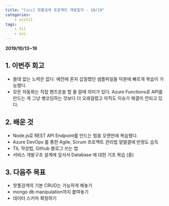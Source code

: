 ```yaml
---
title: "[scc] 핫플검색 프로젝트 개발일지 - 10/19"
categories: 
    - scctil
tags:
    - til
    - scc
---
```


**2019/10/13~19**

## 1. 이번주 회고
* 쓸데 없는 노력은 없다. 예전에 혼자 삽질했던 샘플파일들 덕분에 빠르게 복습이 가능했다.
* 모든 자동화는 직접 핸즈온을 할 줄 알때 의미가 있다. Azure Functions로 API를 만드는 게 그냥 쌩코딩하는 것보다 더 오래걸렸고 아직도 이슈가 해결이 안되고 있다.

## 2. 배운 것
* Node.js로 REST API Endpoint를 만드는 법을 오랜만에 복습했다.
* Azure DevOps 를 통한 Agile, Scrum 프로젝트 관리법 얼떨결에 반정도 습득
* TIL 작성법, Github 블로그 쓰는 법
* 서비스 개발구조 설계에 앞서서 Database 에 대한 기초 복습 (중)

## 3. 다음주 목표
* 핫플검색의 기본 CRUD는 가능하게 해놓기
* mongo db manipulation까지 붙여놓기
* 데이터 스키마 확정하기

